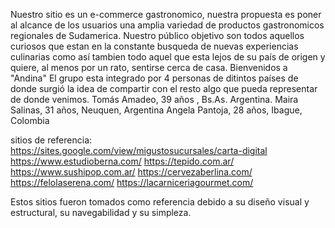 Nuestro sitio es un e-commerce gastronomico, nuestra propuesta es poner al alcance de los usuarios una amplia variedad de productos gastronomicos regionales de Sudamerica. Nuestro público objetivo son todos aquellos curiosos que estan en la constante busqueda de nuevas experiencias culinarias como así tambien todo aquel que esta lejos de su país de origen  y quiere, al menos por un rato, sentirse cerca de casa. Bienvenidos a "Andina"
El grupo esta integrado por 4 personas de ditintos países de donde surgió la idea de compartir con el resto algo que pueda representar de donde venimos.
Tomás Amadeo, 39 años , Bs.As. Argentina.
Maira Salinas, 31 años, Neuquen, Argentina
Angela Pantoja, 28 años, Ibague, Colombia


sitios de referencia:
https://sites.google.com/view/migustosucursales/carta-digital
https://www.estudioberna.com/
https://tepido.com.ar/
https://www.sushipop.com.ar/
https://cervezaberlina.com/
https://felolaserena.com/
https://lacarniceriagourmet.com/

Estos sitios fueron tomados como referencia debido a su diseño visual y estructural, su navegabilidad y su simpleza. 
